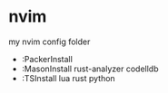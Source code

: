 # nvim
my nvim config folder

+ :PackerInstall
+ :MasonInstall rust-analyzer codelldb
+ :TSInstall lua rust python
